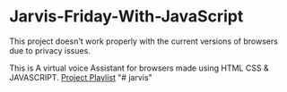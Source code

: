 # Jarvis-Friday-With-JavaScript

This project doesn't work properly with the current versions of browsers due to privacy issues.

This is A virtual voice Assistant for browsers made using HTML CSS & JAVASCRIPT.
[Project Playlist](https://www.youtube.com/playlist?list=PLWqtZHJOTN49HtkbGvjM8DcsrytltF1kP)
"# jarvis" 
